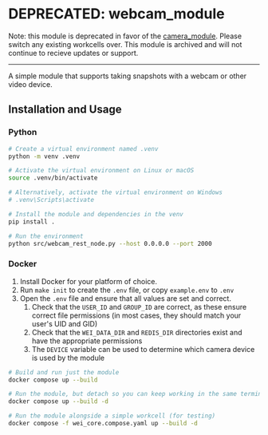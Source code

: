# DEPRECATED: webcam_module


Note: this module is deprecated in favor of the [camera_module](https://github.com/ad-sdl/camera_module). Please switch any existing workcells over. This module is archived and will not continue to recieve updates or support.

---

A simple module that supports taking snapshots with a webcam or other video device.

## Installation and Usage

### Python

```bash
# Create a virtual environment named .venv
python -m venv .venv

# Activate the virtual environment on Linux or macOS
source .venv/bin/activate

# Alternatively, activate the virtual environment on Windows
# .venv\Scripts\activate

# Install the module and dependencies in the venv
pip install .

# Run the environment
python src/webcam_rest_node.py --host 0.0.0.0 --port 2000
```

### Docker

1. Install Docker for your platform of choice.
2. Run `make init` to create the `.env` file, or copy `example.env` to `.env`
3. Open the `.env` file and ensure that all values are set and correct.
    1. Check that the `USER_ID` and `GROUP_ID` are correct, as these ensure correct file permissions (in most cases, they should match your user's UID and GID)
    2. Check that the `WEI_DATA_DIR` and `REDIS_DIR` directories exist and have the appropriate permissions
    3. The `DEVICE` variable can be used to determine which camera device is used by the module

```bash
# Build and run just the module
docker compose up --build

# Run the module, but detach so you can keep working in the same terminal
docker compose up --build -d

# Run the module alongside a simple workcell (for testing)
docker compose -f wei_core.compose.yaml up --build -d
```
